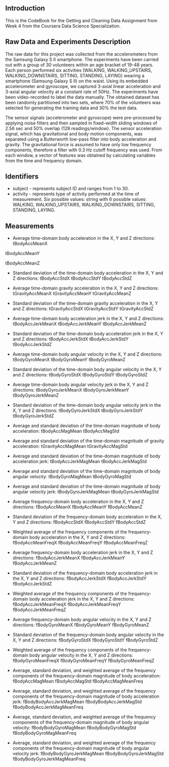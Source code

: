 ## Introduction

This is the CodeBook for the Getting and Cleaning Data Assignment from Week 4 from the Coursera Data Science Specialization.

## Raw Data and Experiments Description

The raw data for this project was collected from the accelerometers from the Samsung Galaxy S II smartphone. The experiments have been carried out with a group of 30 volunteers within an age bracket of 19-48 years. Each person performed six activities (WALKING, WALKING_UPSTAIRS, WALKING_DOWNSTAIRS, SITTING, STANDING, LAYING) wearing a smartphone (Samsung Galaxy S II) on the waist. Using its embedded accelerometer and gyroscope, we captured 3-axial linear acceleration and 3-axial angular velocity at a constant rate of 50Hz. The experiments have been video-recorded to label the data manually. The obtained dataset has been randomly partitioned into two sets, where 70% of the volunteers was selected for generating the training data and 30% the test data.

The sensor signals (accelerometer and gyroscope) were pre-processed by applying noise filters and then sampled in fixed-width sliding windows of 2.56 sec and 50% overlap (128 readings/window). The sensor acceleration signal, which has gravitational and body motion components, was separated using a Butterworth low-pass filter into body acceleration and gravity. The gravitational force is assumed to have only low frequency components, therefore a filter with 0.3 Hz cutoff frequency was used. From each window, a vector of features was obtained by calculating variables from the time and frequency domain.

## Identifiers

* subject - represents subject ID and ranges from 1 to 30.
* activity - represents type of activity performed at the time of measurement. Six possible values: string with 6 possible values: WALKING, WALKING_UPSTAIRS, WALKING_DOWNSTAIRS, SITTING, STANDING, LAYING.

## Measurements

* Average time-domain body acceleration in the X, Y and Z directions:
tBodyAccMeanX

tBodyAccMeanY

tBodyAccMeanZ

* Standard deviation of the time-domain body acceleration in the X, Y and Z directions:
tBodyAccStdX
tBodyAccStdY
tBodyAccStdZ

* Average time-domain gravity acceleration in the X, Y and Z directions:
tGravityAccMeanX
tGravityAccMeanY
tGravityAccMeanZ

* Standard deviation of the time-domain gravity acceleration in the X, Y and Z directions:
tGravityAccStdX
tGravityAccStdY
tGravityAccStdZ

* Average time-domain body acceleration jerk in the X, Y and Z directions:
tBodyAccJerkMeanX
tBodyAccJerkMeanY
tBodyAccJerkMeanZ

* Standard deviation of the time-domain body acceleration jerk in the X, Y and Z directions:
tBodyAccJerkStdX
tBodyAccJerkStdY
tBodyAccJerkStdZ

* Average time-domain body angular velocity in the X, Y and Z directions:
tBodyGyroMeanX
tBodyGyroMeanY
tBodyGyroMeanZ

* Standard deviation of the time-domain body angular velocity in the X, Y and Z directions:
tBodyGyroStdX
tBodyGyroStdY
tBodyGyroStdZ

* Average time-domain body angular velocity jerk in the X, Y and Z directions:
tBodyGyroJerkMeanX
tBodyGyroJerkMeanY
tBodyGyroJerkMeanZ

* Standard deviation of the time-domain body angular velocity jerk in the X, Y and Z directions:
tBodyGyroJerkStdX
tBodyGyroJerkStdY
tBodyGyroJerkStdZ

* Average and standard deviation of the time-domain magnitude of body acceleration:
tBodyAccMagMean
tBodyAccMagStd

* Average and standard deviation of the time-domain magnitude of gravity acceleration:
tGravityAccMagMean
tGravityAccMagStd

* Average and standard deviation of the time-domain magnitude of body acceleration jerk:
tBodyAccJerkMagMean
tBodyAccJerkMagStd

* Average and standard deviation of the time-domain magnitude of body angular velocity:
tBodyGyroMagMean
tBodyGyroMagStd

* Average and standard deviation of the time-domain magnitude of body angular velocity jerk:
tBodyGyroJerkMagMean
tBodyGyroJerkMagStd

* Average frequency-domain body acceleration in the X, Y and Z directions:
fBodyAccMeanX
fBodyAccMeanY
fBodyAccMeanZ

* Standard deviation of the frequency-domain body acceleration in the X, Y and Z directions:
fBodyAccStdX
fBodyAccStdY
fBodyAccStdZ

* Weighted average of the frequency components of the frequency-domain body acceleration in the X, Y and Z directions:
fBodyAccMeanFreqX
fBodyAccMeanFreqY
fBodyAccMeanFreqZ

* Average frequency-domain body acceleration jerk in the X, Y and Z directions:
fBodyAccJerkMeanX
fBodyAccJerkMeanY
fBodyAccJerkMeanZ

* Standard deviation of the frequency-domain body acceleration jerk in the X, Y and Z directions:
fBodyAccJerkStdX
fBodyAccJerkStdY
fBodyAccJerkStdZ

* Weighted average of the frequency components of the frequency-domain body acceleration jerk in the X, Y and Z directions:
fBodyAccJerkMeanFreqX
fBodyAccJerkMeanFreqY
fBodyAccJerkMeanFreqZ

* Average frequency-domain body angular velocity in the X, Y and Z directions:
fBodyGyroMeanX
fBodyGyroMeanY
fBodyGyroMeanZ

* Standard deviation of the frequency-domain body angular velocity in the X, Y and Z directions:
fBodyGyroStdX
fBodyGyroStdY
fBodyGyroStdZ

* Weighted average of the frequency components of the frequency-domain body angular velocity in the X, Y and Z directions:
fBodyGyroMeanFreqX
fBodyGyroMeanFreqY
fBodyGyroMeanFreqZ

* Average, standard deviation, and weighted average of the frequency components of the frequency-domain magnitude of body acceleration:
fBodyAccMagMean
fBodyAccMagStd
fBodyAccMagMeanFreq

* Average, standard deviation, and weighted average of the frequency components of the frequency-domain magnitude of body acceleration jerk:
fBodyBodyAccJerkMagMean
fBodyBodyAccJerkMagStd
fBodyBodyAccJerkMagMeanFreq

* Average, standard deviation, and weighted average of the frequency components of the frequency-domain magnitude of body angular velocity:
fBodyBodyGyroMagMean
fBodyBodyGyroMagStd
fBodyBodyGyroMagMeanFreq

* Average, standard deviation, and weighted average of the frequency components of the frequency-domain magnitude of body angular velocity jerk:
fBodyBodyGyroJerkMagMean
fBodyBodyGyroJerkMagStd
fBodyBodyGyroJerkMagMeanFreq



